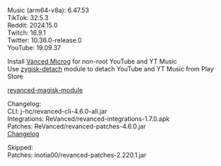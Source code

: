 Music (arm64-v8a): 6.47.53  
TikTok: 32.5.3  
Reddit: 2024.15.0  
Twitch: 16.9.1  
Twitter: 10.36.0-release.0  
YouTube: 19.09.37  

Install [Vanced Microg](https://github.com/TeamVanced/VancedMicroG/releases) for non-root YouTube and YT Music  
Use [zygisk-detach](https://github.com/j-hc/zygisk-detach) module to detach YouTube and YT Music from Play Store  

[revanced-magisk-module](https://github.com/j-hc/revanced-magisk-module)  

Changelog:  
CLI: j-hc/revanced-cli-4.6.0-all.jar  
Integrations: ReVanced/revanced-integrations-1.7.0.apk  
Patches: ReVanced/revanced-patches-4.6.0.jar  
[Changelog](https://github.com/ReVanced/revanced-patches/releases/tag/v4.6.0)  

Skipped:  
Patches: inotia00/revanced-patches-2.220.1.jar    
